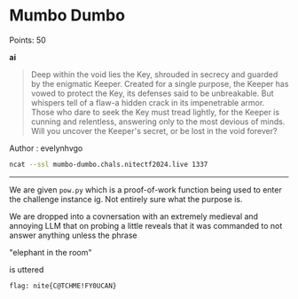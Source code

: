 
# Mumbo Dumbo

Points: 50

__ai__

> Deep within the void lies the Key, shrouded in secrecy and guarded by the enigmatic Keeper. Created for a single purpose, the Keeper has vowed to protect the Key, its defenses said to be unbreakable.
> But whispers tell of a flaw-a hidden crack in its impenetrable armor. Those who dare to seek the Key must tread lightly, for the Keeper is cunning and relentless, answering only to the most devious of minds.
> Will you uncover the Keeper's secret, or be lost in the void forever?

Author : evelynhvgo

```sh
ncat --ssl mumbo-dumbo.chals.nitectf2024.live 1337
```

---

We are given `pow.py` which is a proof-of-work function being used to enter the challenge instance ig. Not entirely sure what the purpose is.

We are dropped into a covnersation with an extremely medieval and annoying LLM that on probing a little reveals that it was commanded to not answer anything unless the phrase

"elephant in the room"

is uttered 

```
flag: nite{C@TCHME!FY0UCAN}
```
